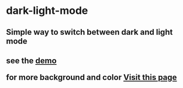 # dark-light-mode
<h2>Simple way to switch between dark and light mode<h2>
see the <a href="https://material.io/design/color/dark-theme.html">demo</a>
 
for more background and color
  <a href="https://material.io/design/color/dark-theme.html">Visit this  page</a>


